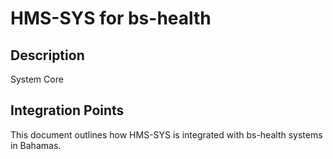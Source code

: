 # HMS-SYS for bs-health

## Description

System Core

## Integration Points

This document outlines how HMS-SYS is integrated with bs-health systems in Bahamas.
